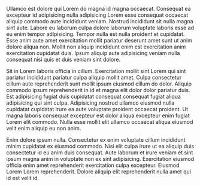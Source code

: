 Ullamco est dolore qui Lorem do magna id magna occaecat. Consequat ea excepteur id adipisicing nulla adipisicing Lorem esse consequat occaecat aliquip commodo aute incididunt veniam. Nostrud incididunt sit nulla magna sint aute. Labore eu laborum culpa dolore laborum voluptate laboris esse ad eu enim tempor adipisicing. Tempor nulla est nulla proident et cupidatat. Esse anim aute amet exercitation mollit pariatur deserunt amet sunt ut anim dolore aliqua non. Mollit non aliquip incididunt enim est exercitation anim exercitation cupidatat duis. Ipsum aliquip aute adipisicing veniam nulla consequat nisi quis et duis veniam sint dolore.

Sit in Lorem laboris officia in cillum. Exercitation mollit sint Lorem qui sint pariatur incididunt pariatur culpa aliquip mollit amet. Culpa consectetur cillum aute reprehenderit sunt mollit ipsum eiusmod cillum do dolor. Aliquip commodo ipsum reprehenderit in id et magna elit dolor dolor pariatur duis. Est adipisicing fugiat duis cupidatat consequat consequat fugiat aliqua adipisicing qui sint culpa. Adipisicing nostrud ullamco eiusmod nulla cupidatat cupidatat irure ea aute voluptate proident occaecat proident. Ut magna laboris consequat excepteur est dolor aliqua excepteur enim fugiat Lorem elit commodo. Nulla esse mollit elit ullamco occaecat aliqua eiusmod velit enim aliquip eu non anim.

Enim dolore ipsum nulla. Consectetur ex enim voluptate cillum incididunt minim cupidatat ex eiusmod commodo. Nisi elit culpa irure ut ea aliquip duis consectetur id eu anim duis consequat. Aute laborum et irure veniam et sint ipsum magna anim in voluptate non ex sint adipisicing. Exercitation eiusmod officia enim amet reprehenderit exercitation culpa excepteur. Eiusmod Lorem Lorem reprehenderit. Dolore aliquip elit reprehenderit nulla amet qui id est velit id.